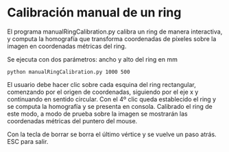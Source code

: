 # Calibración manual de un ring

El programa manualRingCalibration.py calibra un ring de manera interactiva, y computa la homografía que transforma coordenadas de píxeles sobre la imagen en coordenadas métricas del ring.

Se ejecuta con dos parámetros: ancho y alto del ring en mm

    python manualRingCalibration.py 1000 500

El usuario debe hacer clic sobre cada esquina del ring rectangular, comenzando por el origen de coordenadas, siguiendo por el eje x y continuando en sentido circular.  Con el 4º clic queda establecido el ring y se computa la homografía y se presenta en consola.  Calibrado el ring de este modo, a modo de prueba sobre la imagen se mostrarán las coordenadas métricas del puntero del mouse.

Con la tecla de borrar se borra el último vértice y se vuelve un paso atrás.  ESC para salir.